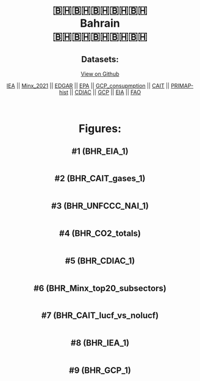 
<center>
<h1 align="center">
🇧🇭🇧🇭🇧🇭🇧🇭🇧🇭
<br>
Bahrain
<br>
🇧🇭🇧🇭🇧🇭🇧🇭🇧🇭
</h1>
<h2>Datasets:</h2>
<p><a href="https://github.com/dquintani/GreenhouseData/tree/master/country_data/BHR_Bahrain/data">View on Github</a>
<br></p><p><a href="data/BHR_IEA.csv">IEA</a> || <a href="data/BHR_Minx_2021.csv">Minx_2021</a> || <a href="data/BHR_EDGAR.csv">EDGAR</a> || <a href="data/BHR_EPA.csv">EPA</a> || <a href="data/BHR_GCP_consupmption.csv">GCP_consupmption</a> || <a href="data/BHR_CAIT.csv">CAIT</a> || <a href="data/BHR_PRIMAP-hist.csv">PRIMAP-hist</a> || <a href="data/BHR_CDIAC.csv">CDIAC</a> || <a href="data/BHR_GCP.csv">GCP</a> || <a href="data/BHR_EIA.csv">EIA</a> || <a href="data/BHR_FAO.csv">FAO</a></p><p><br></p>
<h1>Figures:</h1><h2>#1 (BHR_EIA_1)</h2>
<p><img alt="" src="figures/BHR_EIA_1.png" /></p><h2>#2 (BHR_CAIT_gases_1)</h2>
<p><img alt="" src="figures/BHR_CAIT_gases_1.png" /></p><h2>#3 (BHR_UNFCCC_NAI_1)</h2>
<p><img alt="" src="figures/BHR_UNFCCC_NAI_1.png" /></p><h2>#4 (BHR_CO2_totals)</h2>
<p><img alt="" src="figures/BHR_CO2_totals.png" /></p><h2>#5 (BHR_CDIAC_1)</h2>
<p><img alt="" src="figures/BHR_CDIAC_1.png" /></p><h2>#6 (BHR_Minx_top20_subsectors)</h2>
<p><img alt="" src="figures/BHR_Minx_top20_subsectors.png" /></p><h2>#7 (BHR_CAIT_lucf_vs_nolucf)</h2>
<p><img alt="" src="figures/BHR_CAIT_lucf_vs_nolucf.png" /></p><h2>#8 (BHR_IEA_1)</h2>
<p><img alt="" src="figures/BHR_IEA_1.png" /></p><h2>#9 (BHR_GCP_1)</h2>
<p><img alt="" src="figures/BHR_GCP_1.png" /></p>